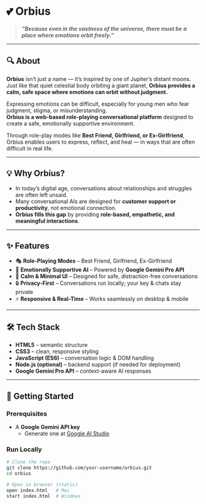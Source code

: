 # 💕 Orbius  
> **_“Because even in the vastness of the universe, there must be a place where emotions orbit freely.”_**

---

## 🔍 About  

**Orbius** isn’t just a name — it’s inspired by one of Jupiter’s distant moons.  
Just like that quiet celestial body orbiting a giant planet, **Orbius provides a calm, safe space where emotions can orbit without judgment.**  

Expressing emotions can be difficult, especially for young men who fear judgment, stigma, or misunderstanding.  
**Orbius is a web-based role-playing conversational platform** designed to create a safe, emotionally supportive environment.  

Through role-play modes like **Best Friend, Girlfriend, or Ex-Girlfriend**, Orbius enables users to express, reflect, and heal — in ways that are often difficult in real life.  

---

## 💡 Why Orbius?  

- In today’s digital age, conversations about relationships and struggles are often left unsaid.  
- Many conversational AIs are designed for **customer support or productivity**, not emotional connection.  
- **Orbius fills this gap** by providing **role-based, empathetic, and meaningful interactions**.  

---

## ✨ Features  

- 🎭 **Role-Playing Modes** – Best Friend, Girlfriend, Ex-Girlfriend  
- 💬 **Emotionally Supportive AI** – Powered by **Google Gemini Pro API**  
- 🌙 **Calm & Minimal UI** – Designed for safe, distraction-free conversations  
- 🔒 **Privacy-First** – Conversations run locally; your key & chats stay private  
- ⚡ **Responsive & Real-Time** – Works seamlessly on desktop & mobile  

---

## 🛠️ Tech Stack  

- **HTML5** – semantic structure  
- **CSS3** – clean, responsive styling  
- **JavaScript (ES6)** – conversation logic & DOM handling  
- **Node.js (optional)** – backend support (if needed for deployment)  
- **Google Gemini Pro API** – context-aware AI responses  

---

## 🚀 Getting Started  

### Prerequisites  
- A **Google Gemini API key**  
  - Generate one at [Google AI Studio](https://aistudio.google.com/)  

### Run Locally  

```bash
# Clone the repo
git clone https://github.com/your-username/orbius.git
cd orbius

# Open in browser (static)
open index.html   # Mac
start index.html  # Windows
